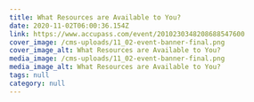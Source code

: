 ```yaml
---
title: What Resources are Available to You?
date: 2020-11-02T06:00:36.154Z
link: https://www.accupass.com/event/2010230348208688547600
cover_image: /cms-uploads/11_02-event-banner-final.png
cover_image_alt: What Resources are Available to You?
media_image: /cms-uploads/11_02-event-banner-final.png
media_image_alt: What Resources are Available to You?
tags: null
category: null
---
```

